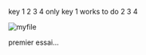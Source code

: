 key 1 2 3 4 
only key 1 works 
 to do 2 3 4 

![myfile](https://github.com/eilehpo-Irasou/Spline-/blob/main/Make%20a%20mini%20test%20keyboard/make-a-keyboard.gif)


premier essai...
